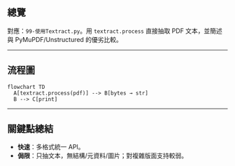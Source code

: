 ## 總覽

對應：`99-使用Textract.py`。用 `textract.process` 直接抽取 PDF 文本，並簡述與 PyMuPDF/Unstructured 的優劣比較。

---

## 流程圖

```mermaid
flowchart TD
  A[textract.process(pdf)] --> B[bytes → str]
  B --> C[print]
```

---

## 關鍵點總結

- **快速**：多格式統一 API。
- **侷限**：只抽文本，無結構/元資料/圖片；對複雜版面支持較弱。


